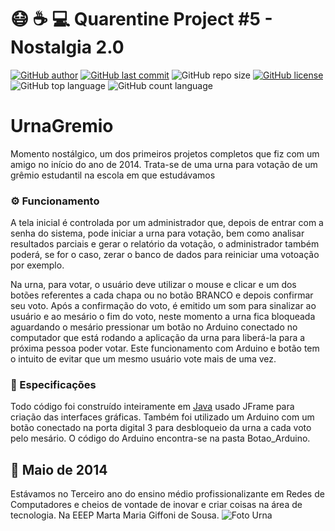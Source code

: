 # :mask: :coffee: :computer: Quarentine Project #5 - Nostalgia 2.0
[![GitHub author](https://img.shields.io/badge/author-lucas26xd-blueviolet?style=flat-square)](https://github.com/lucas26xd)
[![GitHub last commit](https://img.shields.io/github/last-commit/lucas26xd/UrnaGremio?color=blueviolet&style=flat-square)](../../commits/master)
![GitHub repo size](https://img.shields.io/github/repo-size/lucas26xd/UrnaGremio?color=blueviolet&style=flat-square)
[![GitHub license](https://img.shields.io/github/license/lucas26xd/UrnaGremio?color=blueviolet&style=flat-square)](LICENSE)
![GitHub top language](https://img.shields.io/github/languages/top/lucas26xd/UrnaGremio?color=blueviolet&style=flat-square)
![GitHub count language](https://img.shields.io/github/languages/count/lucas26xd/UrnaGremio?color=blueviolet&style=flat-square)
# UrnaGremio
Momento nostálgico, um dos primeiros projetos completos que fiz com um amigo no início do ano de 2014. Trata-se de uma urna para votação de um grêmio estudantil na escola em que estudávamos

### ⚙️ Funcionamento
A tela inicial é controlada por um administrador que, depois de entrar com a senha do sistema,  pode iniciar a urna para votação, bem como analisar resultados parciais e gerar o relatório da votação, o administrador também poderá, se for o caso, zerar o banco de dados para reiniciar uma votoação por exemplo.

Na urna, para votar, o usuário deve utilizar o mouse e clicar e um dos botões referentes a cada chapa ou no botão BRANCO e depois confirmar seu voto. Após a confirmação do voto, é emitido um som para sinalizar ao usuário e ao mesário o fim do voto, neste momento a urna fica bloqueada aguardando o mesário pressionar um botão no Arduino conectado no computador que está rodando a aplicação da urna para liberá-la para a próxima pessoa poder votar. Este funcionamento com Arduino e botão tem o intuito de evitar que um mesmo usuário vote mais de uma vez.

### 🚀 Especificações
Todo código foi construído inteiramente em [Java](https://www.java.com/) usado JFrame para criação das interfaces gráficas. Também foi utilizado um Arduino com um botão conectado na porta digital 3 para desbloqueio da urna a cada voto pelo mesário.
O código do Arduino encontra-se na pasta Botao_Arduino.

## :date: Maio de 2014
Estávamos no Terceiro ano do ensino médio profissionalizante em Redes de Computadores e cheios de vontade de inovar e criar coisas na área de tecnologia.
Na EEEP Marta Maria Giffoni de Sousa.
![Foto Urna](https://scontent.fqbx1-1.fna.fbcdn.net/v/t1.0-9/10246583_630796147006965_4459809129163711243_n.jpg?_nc_cat=107&_nc_sid=ba80b0&_nc_oc=AQnyF65fbLqk2LNAYpThf3v6gBFsxeriKiF5vygTfoAnW1QDiLFPo3QtT19XSS1JzEo&_nc_ht=scontent.fqbx1-1.fna&oh=8487b9bfb9fe43d610b4611b232e8141&oe=5F16C09A)
